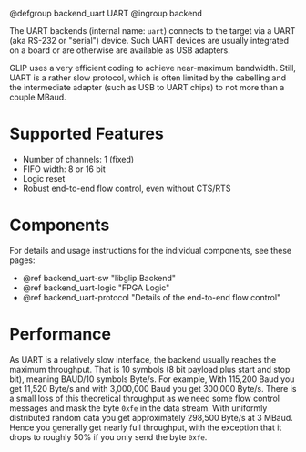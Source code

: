@defgroup backend_uart UART
@ingroup backend

The UART backends (internal name: `uart`) connects to the target via a
UART (aka RS-232 or "serial") device. Such UART devices are usually 
integrated on a board or are otherwise are available as USB adapters. 

GLIP uses a very efficient coding to achieve near-maximum bandwidth.
Still, UART is a rather slow protocol, which is often limited by the 
cabelling and the intermediate adapter (such as USB to UART chips)
to not more than a couple MBaud.

Supported Features
==================
- Number of channels: 1 (fixed)
- FIFO width: 8 or 16 bit
- Logic reset
- Robust end-to-end flow control, even without CTS/RTS

Components
==========

For details and usage instructions for the individual components, see these
pages:
- @ref backend_uart-sw "libglip Backend"
- @ref backend_uart-logic "FPGA Logic"
- @ref backend_uart-protocol "Details of the end-to-end flow control"

Performance
==========

As UART is a relatively slow interface, the backend usually reaches
the maximum throughput. That is 10 symbols (8 bit payload plus start
and stop bit), meaning BAUD/10 symbols Byte/s. For example, With
115,200 Baud you get 11,520 Byte/s and with 3,000,000 Baud you get
300,000 Byte/s. There is a small loss of this theoretical throughput
as we need some flow control messages and mask the byte `0xfe` in the
data stream. With uniformly distributed random data you get
approximately 298,500 Byte/s at 3 MBaud. Hence you generally get
nearly full throughput, with the exception that it drops to roughly
50% if you only send the byte `0xfe`.


